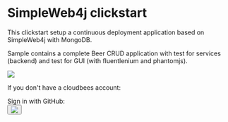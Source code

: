 #  SimpleWeb4j clickstart

This clickstart setup a continuous deployment application based on SimpleWeb4j with MongoDB.

Sample contains a complete Beer CRUD application with test for services (backend) and test for GUI (with fluentlenium and phantomjs).


<a href="https://grandcentral.cloudbees.com/?CB_clickstart=https://raw.github.com/ybonnel/simpleweb4j-mongo-clickstart/master/clickstart.json"><img src="https://d3ko533tu1ozfq.cloudfront.net/clickstart/deployInstantly.png"/></a>


If you don't have a cloudbees account:
  <div>Sign in with GitHub:<div><button onClick="javascript:window.location='https://grandcentral.cloudbees.com/authenticate/start?provider=github&login_redirect=/';"><img src="https://grandcentral.cloudbees.com/images/github-icon_40.png" /></button>


